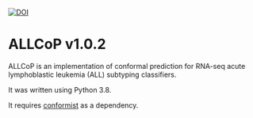 [![DOI](https://zenodo.org/badge/821322538.svg)](https://doi.org/10.5281/zenodo.14333709)

# ALLCoP v1.0.2

ALLCoP is an implementation of conformal prediction for RNA-seq acute lymphoblastic leukemia (ALL) subtyping classifiers.

It was written using Python 3.8.

It requires [conformist](https://github.com/Molmed/conformist) as a dependency.
